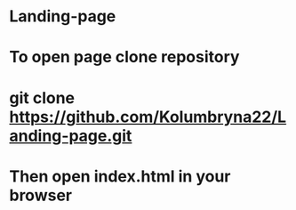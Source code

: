# Landing-page

# To open page clone repository
# git clone https://github.com/Kolumbryna22/Landing-page.git
#
# Then open index.html in your browser
